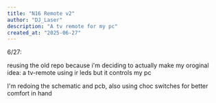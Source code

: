 ```yaml
---
title: "N16 Remote v2"
author: "DJ_Laser"
description: "A tv remote for my pc"
created_at: "2025-06-27"
---
```


6/27:

reusing the old repo because i'm deciding to actually make my oroginal idea: a tv-remote using ir leds but it controls my pc

I'm redoing the schematic and pcb, also using choc switches for better comfort in hand
